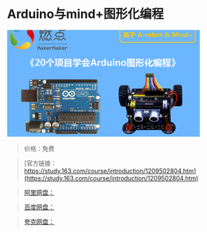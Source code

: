 # Arduino与mind+图形化编程

![img](../../../assets/study163/free/cd9fe7a13b424d5a9d27303c4b165e20.png)

> 价格：免费

> [官方链接：https://study.163.com/course/introduction/1209502804.htm](https://study.163.com/course/introduction/1209502804.htm)

> [阿里网盘：]()

> [百度网盘：]()

> [夸克网盘：]()
